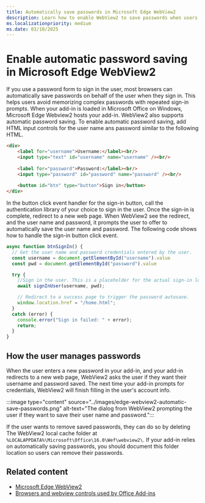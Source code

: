 ```yaml
---
title: Automatically save passwords in Microsoft Edge WebView2
description: Learn how to enable WebView2 to save passwords when users sign in using your add-in.
ms.localizationpriority: medium
ms.date: 03/10/2025
---
```


# Enable automatic password saving in Microsoft Edge WebView2

If you use a password form to sign in the user, most browsers can automatically save passwords on behalf of the user when they sign in. This helps users avoid memorizing complex passwords with repeated sign-in prompts. When your add-in is loaded in Microsoft Office on Windows, Microsoft Edge Webview2 hosts your add-in. WebView2 also supports automatic password saving. To enable automatic password saving, add HTML input controls for the user name ans password similar to the following HTML.

```html
<div>
    <label for="username">Username:</label><br/>
    <input type="text" id="username" name="username" /><br/>
    
    <label for="password">Password:</label><br/>
    <input type="password" id="password" name="password" /><br/>
    
    <button id="btn" type="button">Sign in</button>
</div>
```

In the button click event handler for the sign-in button, call the authentication library of your choice to sign in the user. Once the sign-in is complete, redirect to a new web page. When WebView2 see the redirect, and the user name and password, it prompts the user to offer to automatically save the user name and password. The following code shows how to handle the sign-in button click event.

```javascript
async function btnSignIn() {
  // Get the user name and password credentials entered by the user.
  const username = document.getElementById("username").value
  const pwd = document.getElementById("password").value

  try {
    //Sign in the user. This is a placeholder for the actual sign-in logic.
    await signInUser(username, pwd);

    // Redirect to a success page to trigger the password autosave.
    window.location.href = "/home.html";
  }
  catch (error) {
    console.error("Sign in failed: " + error);
    return;
  }
}
```

## How the user manages passwords

When the user enters a new password in your add-in, and your add-in redirects to a new web page, WebView2 asks the user if they want their username and password saved. The next time your add-in prompts for credentials, WebView2 will finish filling in the user's account info.

:::image type="content" source="../images/edge-webview2-automatic-save-passwords.png" alt-text="The dialog from WebView2 prompting the user if they want to save their user name and password.":::

If the user wants to remove saved passwords, they can do so by deleting The WebView2 local cache folder at `%LOCALAPPDATA%\Microsoft\Office\16.0\Wef\webview2\`. If your add-in relies on automatically saving passwords, you should document this folder location so users can remove their passwords.

## Related content

- [Microsoft Edge WebView2](https://developer.microsoft.com/microsoft-edge/webview2)
- [Browsers and webview controls used by Office Add-ins](../concepts/browsers-used-by-office-web-add-ins.md)
